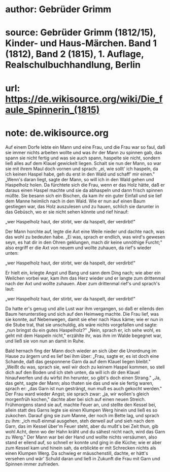 # author: Gebrüder Grimm
# source: Gebrüder Grimm (1812/15), Kinder- und Haus-Märchen. Band 1 (1812), Band 2 (1815), 1. Auflage, Realschulbuchhandlung, Berlin
# url: https://de.wikisource.org/wiki/Die_faule_Spinnerin_(1815)
# note: de.wikisource.org

Auf einem Dorfe lebte ein Mann und eine Frau, und die Frau war so faul, daß sie immer nichts arbeiten wollte und was ihr der Mann zu spinnen gab, das spann sie nicht fertig und was sie auch spann, haspelte sie nicht, sondern ließ alles auf dem Klauel gewickelt liegen. Schalt sie nun der Mann, so war sie mit ihrem Maul doch vornen und sprach: „ei, wie sollt' ich haspeln, da ich keinen Haspel habe, geh du erst in den Wald und schaff' mir einen." „Wenn's daran liegt, sagte der Mann, so will ich in den Wald gehen und Haspelholz holen. Da fürchtete sich die Frau, wenn er das Holz hätte, daß er daraus einen Haspel machte und sie da abhaspeln und dann frisch spinnen müßte. Sie besann sich ein Bischen, da kam ihr ein guter Einfall und sie lief dem Manne heimlich nach in den Wald. Wie er nun auf einen Baum gestiegen war, das Holz auszulesen und zu hauen, schlich sie darunter in  das Gebüsch, wo er sie nicht sehen könnte und rief hinauf: 

„wer Haspelholz haut, der stirbt, wer da haspelt, der verdirbt!" 

Der Mann horchte auf, legte die Axt eine Weile nieder und dachte nach, was das wohl zu bedeuten habe. „Ei was, sprach er endlich, was wird's gewesen seyn, es hat dir in den Ohren geklungen, mach dir keine unnöthige Furcht;" also ergriff er die Axt von neuem und wollte zuhauen, da rief's wieder unten: 

„wer Haspelholz haut, der stirbt, wer da haspelt, der verdirbt!" 

Er hielt ein, kriegte Angst und Bang und sann dem Ding nach; wie aber ein Weilchen vorbei war, kam ihm das Herz wieder und er langte zum drittenmal nach der Axt und wollte zuhauen. Aber zum drittenmal rief's und sprach's laut: 

„wer Haspelholz haut, der stirbt, wer da haspelt, der verdirbt!" 

Da hatte er's genug und alle Lust war ihm vergangen, so daß er eilends den Baum herunterstieg und sich auf den Heimweg machte. Die Frau lief, was sie konnte, auf Nebenwegen, damit sie eher nach Haus käme; wie er nun in die Stube trat, that sie unschuldig, als wäre nichts vorgefallen und sagte: „nun bringst du ein gutes Haspelholz?"  „Nein, sprach er, ich sehe wohl, es geht mit dem Haspeln nicht," erzählte ihr, was ihm im Walde begegnet war, und ließ sie von nun an damit in Ruhe. 

Bald hernach fing der Mann doch wieder an sich über die Unordnung im Hause zu ärgern und es lief bei ihm über: „Frau, sagte er, es ist doch eine Schande, daß das gesponnene Garn da auf dem Klauel liegen bleibt." „Weißt du was, sprach sie, weil wir doch zu keinem Haspel kommen, so stell dich auf den Boden und ich steh unten, da will ich dir den Klauel hinaufwerfen und du wirfst ihn herunter, so gibt's doch einen Strang." „Ja, das geht, sagte der Mann; also thaten sie das und wie sie fertig waren, sprach er: „das Garn ist nun gesträngt, nun muß es auch gekocht werden." Der Frau ward wieder Angst; sie sprach zwar: „ja, wir wollen's gleich morgenfrüh kochen," dachte aber bei sich auf einen neuen Streich. Frühmorgens stand sie auf, machte Feuer an, und stellte den Kessel bei, allein statt des Garns legte sie einen Klumpen Werg hinein und ließ es so zukochen. Darauf ging sie zum Manne, der noch im Bette lag, und sprach zu ihm: „ich muß einmal ausgehen, steh derweil auf und sieh nach dem Garn, das im Kessel über'm Feuer steht, aber du mußt's bei Zeit thun, gib wohl Acht, denn wo der Hahn kräht und du sähest nicht nach, wird das Garn zu Werg."  Der Mann war bei der Hand und wollte nichts versäumen, also stand er eilend auf, so schnell er konnte und ging in die Küche; wie er aber zum Kessel kam und hinein sah, da erblickte er mit Schrecken nichts als einen Klumpen Werg. Da schwieg er mäuschenstill, dachte, er hätt's versehen und wär' Schuld daran und ließ in Zukunft die Frau mit Garn und Spinnen immer zufrieden. 

